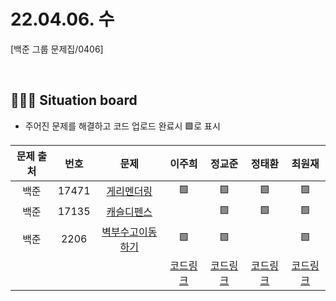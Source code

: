 # 22.04.06. 수

[백준 그룹 문제집/0406]

</br>

## 🧑🏽‍💻 Situation board
- 주어진 문제를 해결하고 코드 업로드 완료시 🟩로 표시

| 문제 출처   | 번호       | 문제      | 이주희  | 정교준  | 정태환  | 최원재  |
| :--------: | :--------: | :--------: | :--------: | :-------: | :-------: |  :-------: |
|백준|17471|[게리멘더링](https://www.acmicpc.net/problem/17471)      | 🟩   | 🟩  | 🟩   | 🟩  |
|백준|17135|[캐슬디펜스](https://www.acmicpc.net/problem/17135)      |    |  🟩  |  🟩  |  🟩 |
|백준|2206|[벽부수고이동하기](https://www.acmicpc.net/problem/2206)   | 🟩   |  🟩  |    | 🟩  |
||||  [코드링크](이주희/README.md) | [코드링크](정교준/README.md) | [코드링크](정태환/README.md) | [코드링크](최원재/README.md)  |
